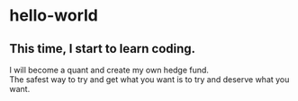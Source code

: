 # hello-world
## This time, I start to learn coding.
I will become a quant and create my own hedge fund.<br/>
The safest way to try and get what you want is to try and deserve what you want.
